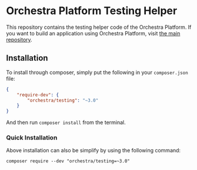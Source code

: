 Orchestra Platform Testing Helper
==============

This repository contains the testing helper code of the Orchestra Platform. If you want to build an application using Orchestra Platform, visit [the main repository](https://github.com/orchestral/platform).

## Installation

To install through composer, simply put the following in your `composer.json` file:

```json
{
    "require-dev": {
        "orchestra/testing": "~3.0"
    }
}
```

And then run `composer install` from the terminal.

### Quick Installation

Above installation can also be simplify by using the following command:

    composer require --dev "orchestra/testing=~3.0"
